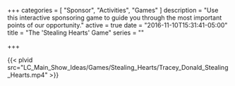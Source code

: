 +++
categories = [
  "Sponsor",
  "Activities",
  "Games"
]
description = "Use this interactive sponsoring game to guide you through the most important points of our opportunity."
active = true
date = "2016-11-10T15:31:41-05:00"
title = "The 'Stealing Hearts' Game"
series = ""

+++

{{< plvid src="LC_Main_Show_Ideas/Games/Stealing_Hearts/Tracey_Donald_Stealing_Hearts.mp4" >}}

